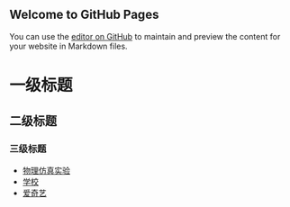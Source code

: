 ## Welcome to GitHub Pages

You can use the [editor on GitHub](https://github.com/Kissovoyy/Kissovoyy.github.io/edit/main/README.md) to maintain and preview the content for your website in Markdown files.
# 一级标题
## 二级标题
### 三级标题



 - [物理仿真实验](http://aryun.ustcori.com:6382/ReportStudent/SStartPage/SStartPage#addundefined)
 - [学校](https://www.xaufe.edu.cn/)
 - [爱奇艺](https://www.iqiyi.com/)





